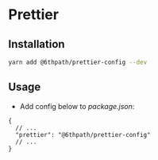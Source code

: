 # Prettier

## Installation

```bash
yarn add @6thpath/prettier-config --dev
```

## Usage

- Add config below to _package.json_:

```jsonc
{
  // ...
  "prettier": "@6thpath/prettier-config"
  // ...
}
```
